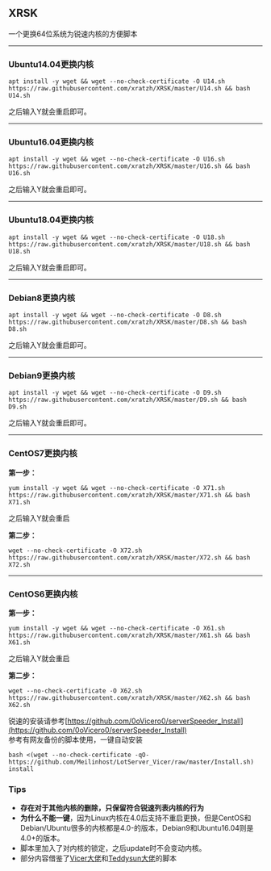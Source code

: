 ## XRSK
一个更换64位系统为锐速内核的方便脚本

---
### Ubuntu14.04更换内核

```
apt install -y wget && wget --no-check-certificate -O U14.sh https://raw.githubusercontent.com/xratzh/XRSK/master/U14.sh && bash U14.sh
```
之后输入Y就会重启即可。

---
### Ubuntu16.04更换内核

```
apt install -y wget && wget --no-check-certificate -O U16.sh https://raw.githubusercontent.com/xratzh/XRSK/master/U16.sh && bash U16.sh
```
之后输入Y就会重启即可。

---
### Ubuntu18.04更换内核

```
apt install -y wget && wget --no-check-certificate -O U18.sh https://raw.githubusercontent.com/xratzh/XRSK/master/U18.sh && bash U18.sh
```
之后输入Y就会重启即可。

---
### Debian8更换内核

```
apt install -y wget && wget --no-check-certificate -O D8.sh https://raw.githubusercontent.com/xratzh/XRSK/master/D8.sh && bash D8.sh
```
之后输入Y就会重启即可。

---
### Debian9更换内核

```
apt install -y wget && wget --no-check-certificate -O D9.sh https://raw.githubusercontent.com/xratzh/XRSK/master/D9.sh && bash D9.sh
```
之后输入Y就会重启即可。

---
### CentOS7更换内核
**第一步：**
```
yum install -y wget && wget --no-check-certificate -O X71.sh https://raw.githubusercontent.com/xratzh/XRSK/master/X71.sh && bash X71.sh
```
之后输入Y就会重启

**第二步：**
```
wget --no-check-certificate -O X72.sh https://raw.githubusercontent.com/xratzh/XRSK/master/X72.sh && bash X72.sh
```

---
### CentOS6更换内核
**第一步：**
```
yum install -y wget && wget --no-check-certificate -O X61.sh https://raw.githubusercontent.com/xratzh/XRSK/master/X61.sh && bash X61.sh
```
之后输入Y就会重启

**第二步：**
```
wget --no-check-certificate -O X62.sh https://raw.githubusercontent.com/xratzh/XRSK/master/X62.sh && bash X62.sh
```

锐速的安装请参考[https://github.com/0oVicero0/serverSpeeder_Install](https://github.com/0oVicero0/serverSpeeder_Install)  
参考有网友备份的脚本使用，一键自动安装
```
bash <(wget --no-check-certificate -qO- https://github.com/Meilinhost/LotServer_Vicer/raw/master/Install.sh) install
```

### Tips
- **存在对于其他内核的删除，只保留符合锐速列表内核的行为**
- **为什么不能一键**，因为Linux内核在4.0后支持不重启更换，但是CentOS和Debian/Ubuntu很多的内核都是4.0-的版本，Debian9和Ubuntu16.04则是4.0+的版本。
- 脚本里加入了对内核的锁定，之后update时不会变动内核。  
- 部分内容借鉴了[Vicer大佬](https://moeclub.org/2017/06/24/278/)和[Teddysun大佬](https://github.com/teddysun)的脚本
